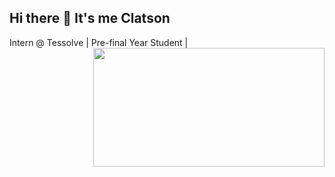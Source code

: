 ## Hi there 👋 It's me Clatson

Intern @ Tessolve | Pre-final Year Student | 
<img align ="right" width="370" height="190" src="https://user-images.githubusercontent.com/31812582/118072005-93d46980-b3c6-11eb-9afd-629b4f706a56.gif">
